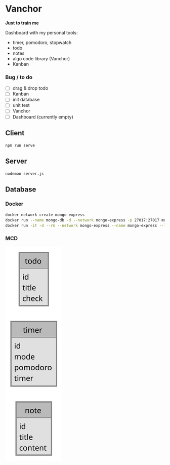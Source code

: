 # Vanchor

**Just to train me**


Dashboard with my personal tools:

- timer, pomodoro, stopwatch
- todo
- notes
- algo code library (Vanchor)
- Kanban

### Bug / to do

 - [ ] drag & drop todo
 - [ ] Kanban
 - [ ] init database
 - [ ] unit test
 - [ ] Vanchor
 - [ ] Dashboard (currently empty)

## Client

`npm run serve`

## Server

`nodemon server.js`

## Database

### Docker

```bash
docker network create mongo-express
docker run --name mongo-db -d --network mongo-express -p 27017:27017 mongo
docker run -it -d --rm --network mongo-express --name mongo-express --link mongo-db:mongo -p 8082:8081 mongo-express
```

### MCD

![MCD](resources/diag.svg)
